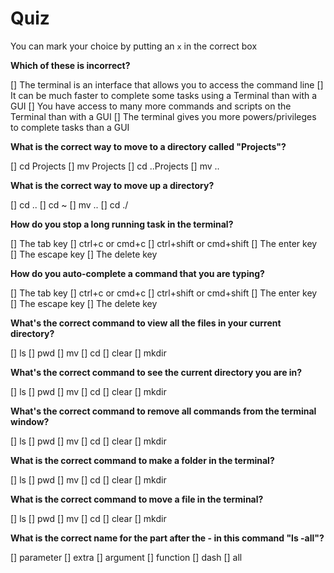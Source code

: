 # Quiz

You can mark your choice by putting an `x` in the correct box

**Which of these is incorrect?**

[] The terminal is an interface that allows you to access the command line
[] It can be much faster to complete some tasks using a Terminal than with a GUI
[] You have access to many more commands and scripts on the Terminal than with a GUI
[] The terminal gives you more powers/privileges to complete tasks than a GUI

**What is the correct way to move to a directory called "Projects"?**

[] cd Projects
[] mv Projects
[] cd ..Projects
[] mv ..

**What is the correct way to move up a directory?**

[] cd ..
[] cd ~
[] mv ..
[] cd ./

**How do you stop a long running task in the terminal?**

[] The tab key
[] ctrl+c or cmd+c
[] ctrl+shift or cmd+shift
[] The enter key
[] The escape key
[] The delete key

**How do you auto-complete a command that you are typing?**

[] The tab key
[] ctrl+c or cmd+c
[] ctrl+shift or cmd+shift
[] The enter key
[] The escape key
[] The delete key

**What's the correct command to view all the files in your current directory?**

[] ls
[] pwd
[] mv
[] cd
[] clear
[] mkdir

**What's the correct command to see the current directory you are in?**

[] ls
[] pwd
[] mv
[] cd
[] clear
[] mkdir

**What's the correct command to remove all commands from the terminal window?**

[] ls
[] pwd
[] mv
[] cd
[] clear
[] mkdir

**What is the correct command to make a folder in the terminal?**

[] ls
[] pwd
[] mv
[] cd
[] clear
[] mkdir

**What is the correct command to move a file in the terminal?**

[] ls
[] pwd
[] mv
[] cd
[] clear
[] mkdir

**What is the correct name for the part after the - in this command "ls -all"?**

[] parameter
[] extra
[] argument
[] function
[] dash
[] all
